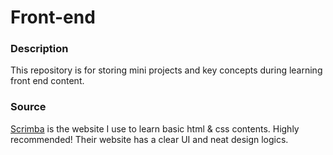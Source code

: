 # Front-end
### Description
This repository is for storing mini projects and key concepts during learning front end content.  

### Source  
[Scrimba](https://scrimba.com/) is the website I use to learn basic html & css contents. Highly recommended! Their website has a clear UI and neat design logics.  
